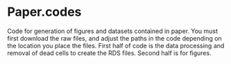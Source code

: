 # Paper.codes
Code for generation of figures and datasets contained in paper. 
You must first download the raw files, and adjust the paths in the code depending on the location you place the files.
First half of code is the data processing and removal of dead cells to create the RDS files.
Second half is for figures.
